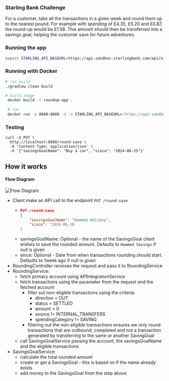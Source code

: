 ### Starling Bank Challenge

For a customer, take all the transactions in a given week and round them up to the nearest
pound. For example with spending of £4.35, £5.20 and £0.87, the round-up would be £1.58.
This amount should then be transferred into a savings goal, helping the customer save for
future adventures.

### Running the app
```bash
export STARLING_API_BASEURL=https://api-sandbox.starlingbank.com/api/v2/ STARTLING_API_BEARER_TOKEN={yourApplicationBearerToken} && ./gradlew bootRun
```

### Running with Docker
```bash
# run build
./gradlew clean build

# build image
 docker build -t roundup-app .
 
 # run
 docker run -p 8080:8080 -d -e STARLING_API_BASEURL='https://api-sandbox.starlingbank.com/api/v2/' -e STARLING_API_BEARER_TOKEN='yourApplicationBearerToken' roundup-app
```

### Testing
```curl
curl -X PUT \
  http://localhost:8080/round-save \
  -H 'Content-Type: application/json' \
  -d '{"savingsGoalName": "Buy a car", "since": "2024-06-25"}'
```

## How it works
#### Flow Diagram
![Flow Diagram](https://github.com/adigunhammedolalekan/starling-challenge/blob/main/flows/roundup_flows.png)

* Client make an API call to the endpoint `PUT /round-save`
  * ```json
    PUT /round-save
    {
        "savingsGoalName": "Hammed Holiday",
        "since": "2024-06-20
    }
    ```
  * savingsGoalName: Optional - the name of the SavingsGoal client wishes to save the rounded amount. Defaults to `Hammed Savings` if null is given
  * since: Optional - Date from when transactions rounding should start. Defaults to 1week ago if null is given
* RoundingController receives the request and pass it to RoundingService
* RoundingService:
  * fetch primary account using APIIntegrationService
  * fetch transactions using the parameter from the request and the fetched account
    * filter out non-eligible transactions using the criteria:
      * direction = OUT
      * status = SETTLED
      * amount > 0
      * source != INTERNAL_TRANSFERS
      * spendingCategory != SAVING
    * filtering out the non-eligible transactions ensures we only round transactions that are outbound, completed and not a transaction generated by transferring to the same or another SavingGoal 
  * call SavingsGoalService passing the account, the savingsGoalName and the eligible transactions
* SavingsGoalService:
  * calculate the total rounded amount
  * create or get a SavingsGoal - this is based on if the name already exists
  * add money to the SavingsGoal from the step above